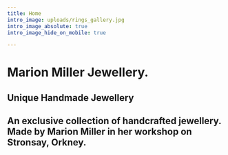 ```yaml
---
title: Home
intro_image: uploads/rings_gallery.jpg
intro_image_absolute: true
intro_image_hide_on_mobile: true

---
```

# Marion Miller Jewellery.

## Unique Handmade Jewellery

## An exclusive collection of handcrafted jewellery. Made by Marion Miller in her workshop on Stronsay, Orkney.